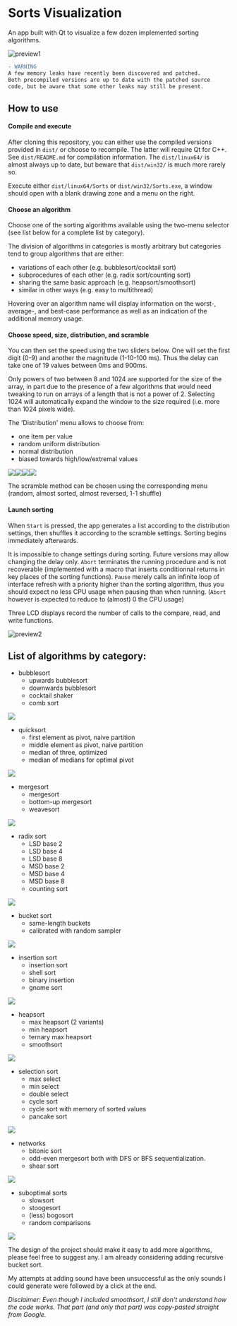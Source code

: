 # Sorts Visualization
An app built with Qt to visualize a few dozen implemented sorting algorithms.

![preview1](https://user-images.githubusercontent.com/58042063/69556308-cd33d200-0fa4-11ea-8d50-a9691932e909.png)


```diff
- WARNING
A few memory leaks have recently been discovered and patched.
Both precompiled versions are up to date with the patched source
code, but be aware that some other leaks may still be present.
```

## How to use

#### Compile and execute

After cloning this repository, you can either use the compiled versions provided in `dist/` or choose to recompile. The latter will require Qt for C++.
See `dist/README.md` for compilation information.
The `dist/linux64/` is almost always up to date, but beware that `dist/win32/` is much more rarely so.

Execute either `dist/linux64/Sorts` or `dist/win32/Sorts.exe`, a window should open with a blank drawing zone and a menu on the right.

#### Choose an algorithm

Choose one of the sorting algorithms available using the two-menu selector (see list below for a complete list by category).

The division of algorithms in categories is mostly arbitrary but categories tend to group algorithms that are either:
- variations of each other (e.g. bubblesort/cocktail sort)
- subprocedures of each other (e.g. radix sort/counting sort)
- sharing the same basic approach (e.g. heapsort/smoothsort)
- similar in other ways (e.g. easy to multithread)

Hovering over an algorithm name will display information on the worst-, average-, and best-case performance as well as an indication of the additional memory usage.

#### Choose speed, size, distribution, and scramble

You can then set the speed using the two sliders below. One will set the first digit (0-9) and another the magnitude (1-10-100 ms). Thus the delay can take one of 19 values between 0ms and 900ms.

Only powers of two between 8 and 1024 are supported for the size of the array, in part due to the presence of a few algorithms that would need tweaking to run on arrays of a length that is not a power of 2. Selecting 1024 will automatically expand the window to the size required (i.e. more than 1024 pixels wide).

The 'Distribution' menu allows to choose from:
- one item per value
- random uniform distribution
- normal distribution
- biased towards high/low/extremal values

<img src="img/dist_regular.png"><img src="img/dist_uniform.png"><img src="img/dist_extremal.png"><img src="img/dist_high.png">

The scramble method can be chosen using the corresponding menu (random, almost sorted, almost reversed, 1-1 shuffle)

#### Launch sorting

When `Start` is pressed, the app generates a list according to the distribution settings, then shuffles it according to the scramble settings. Sorting begins immediately afterwards.

It is impossible to change settings during sorting. Future versions may allow changing the delay only. `Abort` terminates the running procedure and is not recoverable (implemented with a macro that inserts conditionnal returns in key places of the sorting functions). `Pause` merely calls an infinite loop of interface refresh with a priority higher than the sorting algorithm, thus you should expect no less CPU usage when pausing than when running. (`Abort` however is expected to reduce to (almost) 0 the CPU usage)

Three LCD displays record the number of calls to the compare, read, and write functions.

![preview2](https://user-images.githubusercontent.com/58042063/69555822-12a3cf80-0fa4-11ea-9cb6-78d90981062c.png)

## List of algorithms by category:

* bubblesort
    * upwards bubblesort
    * downwards bubblesort
    * cocktail shaker
    * comb sort

![](img/view_bubble.gif)

* quicksort
    * first element as pivot, naive partition
    * middle element as pivot, naive partition
    * median of three, optimized
    * median of medians for optimal pivot

![](img/view_quick.gif)

* mergesort
    * mergesort
    * bottom-up mergesort
    * weavesort

![](img/view_merge.gif)

* radix sort
    * LSD base 2
    * LSD base 4
    * LSD base 8
    * MSD base 2
    * MSD base 4
    * MSD base 8
    * counting sort

![](img/view_radix.gif)

* bucket sort
    * same-length buckets
    * calibrated with random sampler

![](img/view_bucket.gif)

* insertion sort
    * insertion sort
    * shell sort
    * binary insertion
    * gnome sort

![](img/view_shell.gif)

* heapsort
    * max heapsort (2 variants)
    * min heapsort
    * ternary max heapsort
    * smoothsort

![](img/view_heap.gif)

* selection sort
    * max select
    * min select
    * double select
    * cycle sort
    * cycle sort with memory of sorted values
    * pancake sort

![](img/view_select.gif)

* networks
    * bitonic sort
    * odd-even mergesort
    both with DFS or BFS sequentialization.
    * shear sort

![](img/view_bitonic.gif)

* suboptimal sorts
    * slowsort
    * stoogesort
    * (less) bogosort
    * random comparisons

![](img/view_bogo.gif)

The design of the project should make it easy to add more algorithms, please feel free to suggest any.
I am already considering adding recursive bucket sort.

My attempts at adding sound have been unsuccessful as the only sounds I could generate were followed by a click at the end.


_Disclaimer:_
_Even though I included smoothsort, I still don't understand how the code works. That part (and only that part) was copy-pasted straight from Google._

